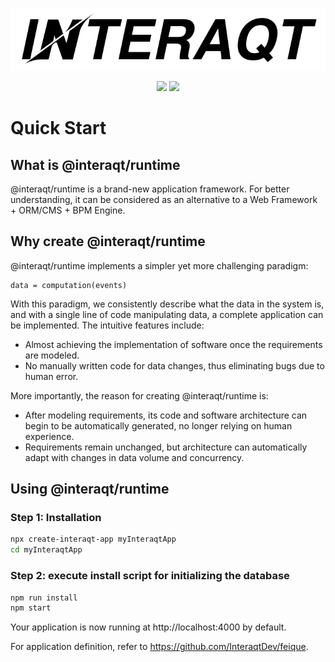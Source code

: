 <p align="center">
  <img src="../../logo.svg" />
</p>
<p align="center">
<img src="https://img.shields.io/npm/v/%40interaqt%2Fruntime" />
<img src="https://img.shields.io/npm/dt/%40interaqt/runtime" />
</p>

# Quick Start

## What is @interaqt/runtime

@interaqt/runtime is a brand-new application framework. For better understanding, it can be considered as an alternative to a Web Framework + ORM/CMS + BPM Engine.

## Why create @interaqt/runtime

@interaqt/runtime implements a simpler yet more challenging paradigm:

```
data = computation(events)
```

With this paradigm, we consistently describe what the data in the system is, and with a single line of code manipulating data, a complete application can be implemented. The intuitive features include:
- Almost achieving the implementation of software once the requirements are modeled.
- No manually written code for data changes, thus eliminating bugs due to human error.

More importantly, the reason for creating @interaqt/runtime is:
- After modeling requirements, its code and software architecture can begin to be automatically generated, no longer relying on human experience.
- Requirements remain unchanged, but architecture can automatically adapt with changes in data volume and concurrency.

## Using @interaqt/runtime

### Step 1: Installation

```bash
npx create-interaqt-app myInteraqtApp
cd myInteraqtApp
```

### Step 2: execute install script for initializing the database
```bash
npm run install
npm start
```

Your application is now running at http://localhost:4000 by default.

For application definition, refer to https://github.com/InteraqtDev/feique.
